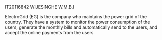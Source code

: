 IT20116842
WIJESINGHE W.M.B.I

ElectroGrid (EG) is the company who maintains the power grid of the country. They have a system to monitor the power consumption of the users, generate the monthly bills and automatically send to the users, and accept the online payments from the users
